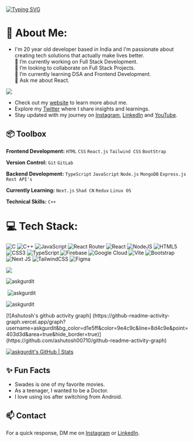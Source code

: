 ### 
[![Typing SVG](https://readme-typing-svg.demolab.com?font=Fira+Code&pause=1000&random=false&width=435&lines=Hey%2C+I'm+Gurdit+Singh+%F0%9F%91%8B%F0%9F%8F%BD+)](https://git.io/typing-svg)

# 💫 About Me:
- I'm 20 year old developer based in India and I'm passionate about creating tech solutions that actually make lives better.<br>
🔭 I’m currently working on Full Stack Development.<br>👯 I’m looking to collaborate on Full Stack Projects.<br>🌱 I’m currently learning DSA and Frontend Development.<br>💬 Ask me about React.<br>


[![](https://visitcount.itsvg.in/api?id=askgurdit&label=Profile%20Views&color=9&icon=5&pretty=false)](https://visitcount.itsvg.in)

- Check out my [website]((https://askgurdit.github.io/Responsive-File-Card1/))  to learn more about me.
- Explore my [Twitter](https://twitter.com/httpgurdit) where I share insights and learnings.
- Stay updated with my journey on [Instagram](https://www.instagram.com/thecsestudent), [LinkedIn](https://www.linkedin.com/in/gurditsingh2004) and [YouTube](https://www.youtube.com/@askgurdit).

## 📦 Toolbox

**Frontend Development:** `HTML` `CSS` `React.js` `Tailwind CSS` `BootStrap`
 
**Version Control:** `Git` `GitLab`

**Backend Development:** `TypeScript` `JavaScript` `Node.js` `MongoDB` `Express.js` `Rest API's`

**Currently Learning:** `Next.js` `Shad CN` `Redux` `Linux OS`

**Technical Skills:** `C++`

# 💻 Tech Stack:
![C](https://img.shields.io/badge/c-%2300599C.svg?style=for-the-badge&logo=c&logoColor=white) ![C++](https://img.shields.io/badge/c++-%2300599C.svg?style=for-the-badge&logo=c%2B%2B&logoColor=white) ![JavaScript](https://img.shields.io/badge/javascript-%23323330.svg?style=for-the-badge&logo=javascript&logoColor=%23F7DF1E) ![React Router](https://img.shields.io/badge/React_Router-CA4245?style=for-the-badge&logo=react-router&logoColor=white) ![React](https://img.shields.io/badge/react-%2320232a.svg?style=for-the-badge&logo=react&logoColor=%2361DAFB) ![NodeJS](https://img.shields.io/badge/node.js-6DA55F?style=for-the-badge&logo=node.js&logoColor=white) ![HTML5](https://img.shields.io/badge/html5-%23E34F26.svg?style=for-the-badge&logo=html5&logoColor=white) ![CSS3](https://img.shields.io/badge/css3-%231572B6.svg?style=for-the-badge&logo=css3&logoColor=white) ![TypeScript](https://img.shields.io/badge/typescript-%23007ACC.svg?style=for-the-badge&logo=typescript&logoColor=white) ![Firebase](https://img.shields.io/badge/firebase-%23039BE5.svg?style=for-the-badge&logo=firebase) ![Google Cloud](https://img.shields.io/badge/GoogleCloud-%234285F4.svg?style=for-the-badge&logo=google-cloud&logoColor=white) ![Vite](https://img.shields.io/badge/vite-%23646CFF.svg?style=for-the-badge&logo=vite&logoColor=white) ![Bootstrap](https://img.shields.io/badge/bootstrap-%238511FA.svg?style=for-the-badge&logo=bootstrap&logoColor=white) ![Next JS](https://img.shields.io/badge/Next-black?style=for-the-badge&logo=next.js&logoColor=white) ![TailwindCSS](https://img.shields.io/badge/tailwindcss-%2338B2AC.svg?style=for-the-badge&logo=tailwind-css&logoColor=white) ![Figma](https://img.shields.io/badge/figma-%23F24E1E.svg?style=for-the-badge&logo=figma&logoColor=white)

![](https://github-profile-trophy.vercel.app/?username=askgurdit&theme=radical&no-frame=true&no-bg=false&margin-w=4)
<p><img align="left" src="https://github-readme-stats.vercel.app/api/top-langs?username=askgurdit&show_icons=true&locale=en&layout=compact" alt="askgurdit" /></p>
<br>


<p>&nbsp;<img align="center" src="https://github-readme-stats.vercel.app/api?username=askgurdit&show_icons=true&locale=en" alt="askgurdit" /></p>

<p><img align="center" src= "https://api.githubtrends.io/user/svg/askgurdit/langs?time_range=one_year&theme=classic" alt="askgurdit" /></p>
[![Ashutosh's github activity graph] (https://github-readme-activity-graph.vercel.app/graph?username=askgurdit&bg_color=d1e5ff&color=9e4c9c&line=8d4c9e&point=403d3d&area=true&hide_border=true)](https://github.com/ashutosh00710/github-readme-activity-graph)

 
[![askgurdit's GitHub | Stats](https://stats.quine.sh/askgurdit/github?theme=dark)](https://quine.sh?utm_source=widgets&utm_campaign=askgurdit)



## ✨ Fun Facts 

- Swades is one of my favorite movies.
- As a teenager, I wanted to be a Doctor.
- I love using ios after switching from Android.

## 📫 Contact

 For a quick response, DM me on [Instagram](https://www.instagram.com/thecsestudent/) or [LinkedIn](https://www.linkedin.com/in/gurditsingh2004/). 
 
